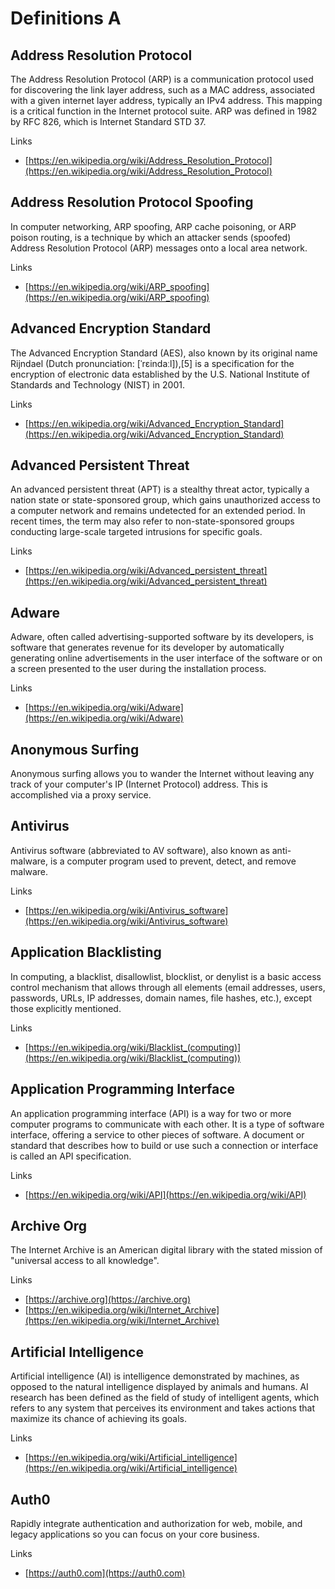 # Definitions A

## Address Resolution Protocol
The Address Resolution Protocol (ARP) is a communication protocol used for discovering the link layer address, such as a MAC address, associated with a given internet layer address, typically an IPv4 address.
This mapping is a critical function in the Internet protocol suite.
ARP was defined in 1982 by RFC 826, which is Internet Standard STD 37.

Links
- [https://en.wikipedia.org/wiki/Address_Resolution_Protocol](https://en.wikipedia.org/wiki/Address_Resolution_Protocol)

## Address Resolution Protocol Spoofing
In computer networking, ARP spoofing, ARP cache poisoning, or ARP poison routing, is a technique by which an attacker sends (spoofed) Address Resolution Protocol (ARP) messages onto a local area network.

Links
- [https://en.wikipedia.org/wiki/ARP_spoofing](https://en.wikipedia.org/wiki/ARP_spoofing)

## Advanced Encryption Standard
The Advanced Encryption Standard (AES), also known by its original name Rijndael (Dutch pronunciation: [ˈrɛindaːl]),[5] is a specification for the encryption of electronic data established by the U.S. National Institute of Standards and Technology (NIST) in 2001.

Links
- [https://en.wikipedia.org/wiki/Advanced_Encryption_Standard](https://en.wikipedia.org/wiki/Advanced_Encryption_Standard)

## Advanced Persistent Threat
An advanced persistent threat (APT) is a stealthy threat actor, typically a nation state or state-sponsored group, which gains unauthorized access to a computer network and remains undetected for an extended period.
In recent times, the term may also refer to non-state-sponsored groups conducting large-scale targeted intrusions for specific goals.

Links
- [https://en.wikipedia.org/wiki/Advanced_persistent_threat](https://en.wikipedia.org/wiki/Advanced_persistent_threat)

## Adware
Adware, often called advertising-supported software by its developers, is software that generates revenue for its developer by automatically generating online advertisements in the user interface of the software or on a screen presented to the user during the installation process.

Links
- [https://en.wikipedia.org/wiki/Adware](https://en.wikipedia.org/wiki/Adware)

## Anonymous Surfing
Anonymous surfing allows you to wander the Internet without leaving any track of your computer's IP (Internet Protocol) address.
This is accomplished via a proxy service.

## Antivirus
Antivirus software (abbreviated to AV software), also known as anti-malware, is a computer program used to prevent, detect, and remove malware.

Links
- [https://en.wikipedia.org/wiki/Antivirus_software](https://en.wikipedia.org/wiki/Antivirus_software)

## Application Blacklisting
In computing, a blacklist, disallowlist, blocklist, or denylist is a basic access control mechanism that allows through all elements (email addresses, users, passwords, URLs, IP addresses, domain names, file hashes, etc.), except those explicitly mentioned.

Links
- [https://en.wikipedia.org/wiki/Blacklist_(computing)](https://en.wikipedia.org/wiki/Blacklist_(computing))

## Application Programming Interface
An application programming interface (API) is a way for two or more computer programs to communicate with each other.
It is a type of software interface, offering a service to other pieces of software.
A document or standard that describes how to build or use such a connection or interface is called an API specification.

Links
- [https://en.wikipedia.org/wiki/API](https://en.wikipedia.org/wiki/API)

## Archive Org
The Internet Archive is an American digital library with the stated mission of "universal access to all knowledge".

Links
- [https://archive.org](https://archive.org)
- [https://en.wikipedia.org/wiki/Internet_Archive](https://en.wikipedia.org/wiki/Internet_Archive)

## Artificial Intelligence
Artificial intelligence (AI) is intelligence demonstrated by machines, as opposed to the natural intelligence displayed by animals and humans.
AI research has been defined as the field of study of intelligent agents, which refers to any system that perceives its environment and takes actions that maximize its chance of achieving its goals.

Links
- [https://en.wikipedia.org/wiki/Artificial_intelligence](https://en.wikipedia.org/wiki/Artificial_intelligence)

## Auth0
Rapidly integrate authentication and authorization for web, mobile, and legacy applications so you can focus on your core business.

Links
- [https://auth0.com](https://auth0.com)
